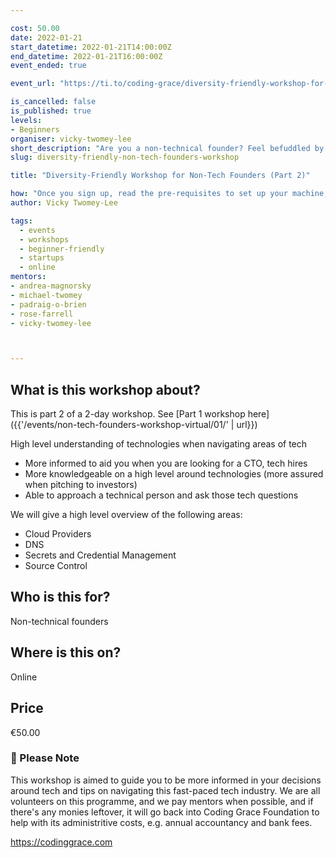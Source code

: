 ```yaml
---

cost: 50.00
date: 2022-01-21
start_datetime: 2022-01-21T14:00:00Z
end_datetime: 2022-01-21T16:00:00Z
event_ended: true

event_url: "https://ti.to/coding-grace/diversity-friendly-workshop-for-non-tech-founders"

is_cancelled: false
is_published: true
levels:
- Beginners
organiser: vicky-twomey-lee
short_description: "Are you a non-technical founder? Feel befuddled by technologies and their terms as you are figuring out if you need a CTO, technical team in-house or out-sourcing it? Coding Grace Foundation is delighted to present a virtual 2-day (2 hours each) foundational workshop to help alleviate those fears of asking and discussing about technology as you build and expand your business to the next level."
slug: diversity-friendly-non-tech-founders-workshop

title: "Diversity-Friendly Workshop for Non-Tech Founders (Part 2)"

how: "Once you sign up, read the pre-requisites to set up your machine, any questions, email [workshops@codinggrace.com](mailto:workshops@codinggrace.com). In the meantime, you will receive a link and details on videos to view before the workshop, and how to join the session and we will make sure everyone is setup before we proceed with the workshop. And ask questions at any time during the workshop, we have mentors on hand to help you."
author: Vicky Twomey-Lee

tags:
  - events
  - workshops
  - beginner-friendly
  - startups
  - online
mentors:
- andrea-magnorsky
- michael-twomey
- padraig-o-brien
- rose-farrell
- vicky-twomey-lee



---
```


## What is this workshop about?
This is part 2 of a 2-day workshop. See [Part 1 workshop here]({{'/events/non-tech-founders-workshop-virtual/01/' | url}})

High level understanding of technologies when navigating areas of tech

* More informed to aid you when you are looking for a CTO, tech hires
* More knowledgeable on a high level around technologies (more assured when pitching to investors)
* Able to approach a technical person and ask those tech questions 

We will give a high level overview of the following areas:

* Cloud Providers
* DNS
* Secrets and Credential Management
* Source Control

## Who is this for?
Non-technical founders

## Where is this on?
Online

## Price
€50.00

### 📍 Please Note

This workshop is aimed to guide you to be more informed in your decisions around tech and tips on navigating this fast-paced tech industry. We are all volunteers on this programme, and we pay mentors when possible, and if there's any monies leftover, it will go back into Coding Grace Foundation to help with its administritive costs, e.g. annual accountancy and bank fees.

https://codinggrace.com
